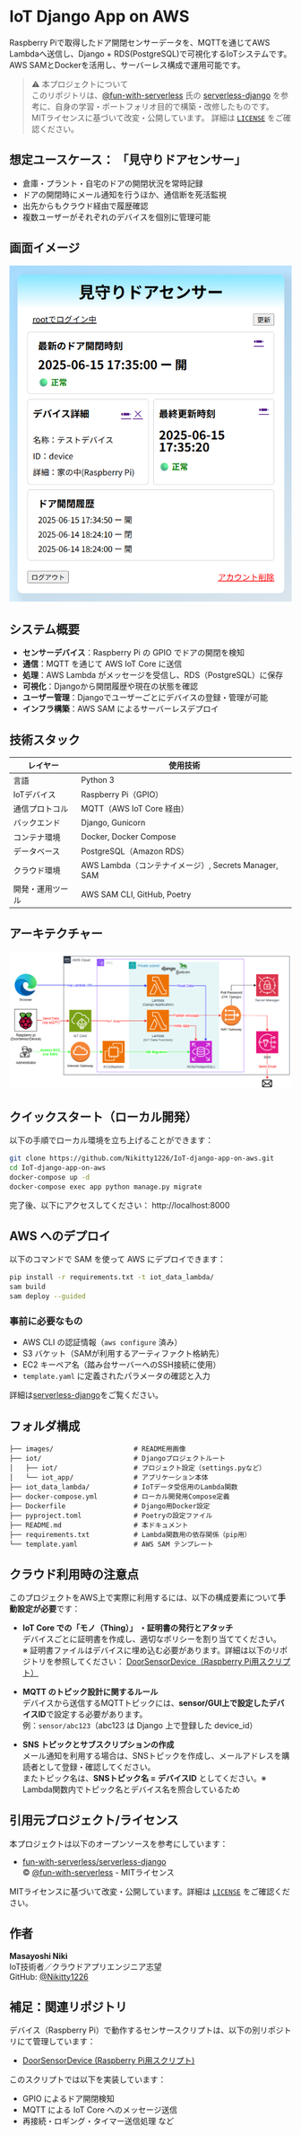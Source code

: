 # IoT Django App on AWS

Raspberry Piで取得したドア開閉センサーデータを、MQTTを通じてAWS Lambdaへ送信し、Django + RDS(PostgreSQL)で可視化するIoTシステムです。<br>
AWS SAMとDockerを活用し、サーバーレス構成で運用可能です。

> ⚠️ 本プロジェクトについて<br>
このリポジトリは、[@fun-with-serverless](https://github.com/fun-with-serverless) 氏の [serverless-django](https://github.com/fun-with-serverless/serverless-django) を参考に、自身の学習・ポートフォリオ目的で構築・改修したものです。<br>
MITライセンスに基づいて改変・公開しています。  詳細は [`LICENSE`](LICENSE) をご確認ください。


## 想定ユースケース： 「見守りドアセンサー」

- 倉庫・プラント・自宅のドアの開閉状況を常時記録
- ドアの開閉時にメール通知を行うほか、通信断を死活監視
- 出先からもクラウド経由で履歴確認
- 複数ユーザーがそれぞれのデバイスを個別に管理可能


## 画面イメージ

![画面イメージ](./images/screenshot.png)


## システム概要

- **センサーデバイス**：Raspberry Pi の GPIO でドアの開閉を検知
- **通信**：MQTT を通じて AWS IoT Core に送信
- **処理**：AWS Lambda がメッセージを受信し、RDS（PostgreSQL）に保存
- **可視化**：Djangoから開閉履歴や現在の状態を確認
- **ユーザー管理**：Djangoでユーザーごとにデバイスの登録・管理が可能 
- **インフラ構築**：AWS SAM によるサーバーレスデプロイ


## 技術スタック

| レイヤー          | 使用技術                                      |
|------------------|----------------------------------------------|
| 言語             | Python 3                                     |
| IoTデバイス       | Raspberry Pi（GPIO）                         |
| 通信プロトコル     | MQTT（AWS IoT Core 経由）                    |
| バックエンド       | Django, Gunicorn                             |
| コンテナ環境       | Docker, Docker Compose                        |
| データベース       | PostgreSQL（Amazon RDS）                      |
| クラウド環境       | AWS Lambda（コンテナイメージ）, Secrets Manager, SAM |
| 開発・運用ツール    | AWS SAM CLI, GitHub, Poetry                   |


## アーキテクチャー

![アーキテクチャー](./images/architecture.png)


## クイックスタート（ローカル開発）

以下の手順でローカル環境を立ち上げることができます：

```bash
git clone https://github.com/Nikitty1226/IoT-django-app-on-aws.git
cd IoT-django-app-on-aws
docker-compose up -d
docker-compose exec app python manage.py migrate
```
完了後、以下にアクセスしてください：
http://localhost:8000


## AWS へのデプロイ

以下のコマンドで SAM を使って AWS にデプロイできます：

```bash
pip install -r requirements.txt -t iot_data_lambda/
sam build
sam deploy --guided
```
### 事前に必要なもの

- AWS CLI の認証情報（`aws configure` 済み）
- S3 バケット（SAMが利用するアーティファクト格納先）
- EC2 キーペア名（踏み台サーバーへのSSH接続に使用）
- `template.yaml` に定義されたパラメータの確認と入力

詳細は[serverless-django](https://github.com/fun-with-serverless/serverless-django)をご覧ください。


## フォルダ構成

```text
├── images/                    # README用画像
├── iot/                       # Djangoプロジェクトルート
│   ├── iot/                   # プロジェクト設定（settings.pyなど）
│   └── iot_app/               # アプリケーション本体
├── iot_data_lambda/           # IoTデータ受信用のLambda関数
├── docker-compose.yml         # ローカル開発用Compose定義
├── Dockerfile                 # Django用Docker設定
├── pyproject.toml             # Poetryの設定ファイル
├── README.md                  # 本ドキュメント
├── requirements.txt           # Lambda関数用の依存関係（pip用）
└── template.yaml              # AWS SAM テンプレート
```


## クラウド利用時の注意点

このプロジェクトをAWS上で実際に利用するには、以下の構成要素について**手動設定が必要**です：

- **IoT Core での「モノ（Thing）」 ・証明書の発行とアタッチ**  
  デバイスごとに証明書を作成し、適切なポリシーを割り当ててください。  
  ※ 証明書ファイルはデバイスに埋め込む必要があります。詳細は以下のリポジトリを参照してください： [DoorSensorDevice（Raspberry Pi用スクリプト）](https://github.com/Nikitty1226/DoorSensorDevice)

- **MQTT のトピック設計に関するルール**  
  デバイスから送信するMQTTトピックには、**sensor/GUI上で設定したデバイスID**で設定する必要があります。  
  例：`sensor/abc123`（abc123 は Django 上で登録した device_id）

- **SNS トピックとサブスクリプションの作成**  
  メール通知を利用する場合は、SNSトピックを作成し、メールアドレスを購読者として登録・確認してください。  
  またトピック名は、**SNSトピック名 = デバイスID** としてください。※ Lambda関数内でトピック名とデバイス名を照合しているため


## 引用元プロジェクト/ライセンス

本プロジェクトは以下のオープンソースを参考にしています：

- [fun-with-serverless/serverless-django](https://github.com/fun-with-serverless/serverless-django)  
  © [@fun-with-serverless](https://github.com/fun-with-serverless) - MITライセンス

MITライセンスに基づいて改変・公開しています。詳細は [`LICENSE`](LICENSE) をご確認ください。


## 作者

**Masayoshi Niki**  
IoT技術者／クラウドアプリエンジニア志望<br>
GitHub: [@Nikitty1226](https://github.com/Nikitty1226)


## 補足：関連リポジトリ

デバイス（Raspberry Pi）で動作するセンサースクリプトは、以下の別リポジトリにて管理しています：

- [DoorSensorDevice (Raspberry Pi用スクリプト)](https://github.com/Nikitty1226/DoorSensorDevice)

このスクリプトでは以下を実装しています：

- GPIO によるドア開閉検知
- MQTT による IoT Core へのメッセージ送信
- 再接続・ロギング・タイマー送信処理 など
